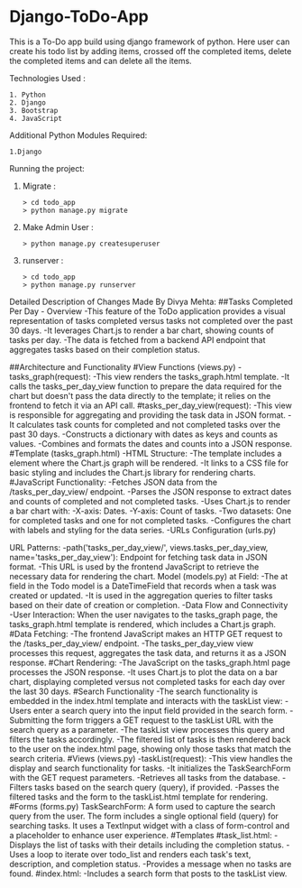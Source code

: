 # Django-ToDo-App
This is a To-Do app build using django framework of python. Here user can create his todo list by adding items, crossed off the completed items, delete the completed items and can delete all the items.

Technologies Used : 

    1. Python
    2. Django
    3. Bootstrap
    4. JavaScript
    
Additional Python Modules Required:

    1.Django
    
Running the project:

1. Migrate :

       > cd todo_app
       > python manage.py migrate
    
2. Make Admin User :

       > python manage.py createsuperuser
    
3. runserver :

       > cd todo_app 
       > python manage.py runserver  
Detailed Description of Changes Made By Divya Mehta:
##Tasks Completed Per Day - Overview
-This feature of the ToDo application provides a visual representation of tasks completed versus tasks not completed over the past 30 days.
-It leverages Chart.js to render a bar chart, showing counts of tasks per day.
-The data is fetched from a backend API endpoint that aggregates tasks based on their completion status.

##Architecture and Functionality
 #View Functions (views.py)
  -tasks_graph(request):
  -This view renders the tasks_graph.html template.
  -It calls the tasks_per_day_view function to prepare the data required for the chart but doesn't pass the data directly to the template; it relies on the frontend to fetch it via an API 
   call.
 #tasks_per_day_view(request):
  -This view is responsible for aggregating and providing the task data in JSON format.
  -It calculates task counts for completed and not completed tasks over the past 30 days.
  -Constructs a dictionary with dates as keys and counts as values.
  -Combines and formats the dates and counts into a JSON response.
#Template (tasks_graph.html)
  -HTML Structure:
  -The template includes a <canvas> element where the Chart.js graph will be rendered.
  -It links to a CSS file for basic styling and includes the Chart.js library for rendering charts.
#JavaScript Functionality:
  -Fetches JSON data from the /tasks_per_day_view/ endpoint.
  -Parses the JSON response to extract dates and counts of completed and not completed tasks.
  -Uses Chart.js to render a bar chart with:
  -X-axis: Dates.
  -Y-axis: Count of tasks.
  -Two datasets: One for completed tasks and one for not completed tasks.
  -Configures the chart with labels and styling for the data series.
  -URLs Configuration (urls.py)

 URL Patterns:
  -path('tasks_per_day_view/', views.tasks_per_day_view, name='tasks_per_day_view'): Endpoint for fetching task data in JSON format.
  -This URL is used by the frontend JavaScript to retrieve the necessary data for rendering the chart.
 Model (models.py)
  at Field:
  -The at field in the Todo model is a DateTimeField that records when a task was created or updated.
  -It is used in the aggregation queries to filter tasks based on their date of creation or completion.
  -Data Flow and Connectivity
  -User Interaction:
        When the user navigates to the tasks_graph page, the tasks_graph.html template is rendered, which includes a Chart.js graph.
#Data Fetching:
  -The frontend JavaScript makes an HTTP GET request to the /tasks_per_day_view/ endpoint.
  -The tasks_per_day_view view processes this request, aggregates the task data, and returns it as a JSON response.
#Chart Rendering:
  -The JavaScript on the tasks_graph.html page processes the JSON response.
  -It uses Chart.js to plot the data on a bar chart, displaying completed versus not completed tasks for each day over the last 30 days.
#Search Functionality
-The search functionality is embedded in the index.html template and interacts with the taskList view:
-Users enter a search query into the input field provided in the search form.
-Submitting the form triggers a GET request to the taskList URL with the search query as a parameter.
-The taskList view processes this query and filters the tasks accordingly.
-The filtered list of tasks is then rendered back to the user on the index.html page, showing only those tasks that match the search criteria.
#Views (views.py)
-taskList(request):
-This view handles the display and search functionality for tasks.
-It initializes the TaskSearchForm with the GET request parameters.
-Retrieves all tasks from the database.
-Filters tasks based on the search query (query), if provided.
-Passes the filtered tasks and the form to the taskList.html template for rendering.
#Forms (forms.py)
TaskSearchForm:
A form used to capture the search query from the user.
The form includes a single optional field (query) for searching tasks.
It uses a TextInput widget with a class of form-control and a placeholder to enhance user experience.
#Templates
 #task_list.html:
   -Displays the list of tasks with their details including the completion status.
   -Uses a loop to iterate over todo_list and renders each task's text, description, and completion status.
   -Provides a message when no tasks are found.
 #index.html:
   -Includes a search form that posts to the taskList view.
